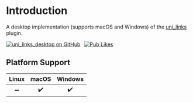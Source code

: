 # Introduction

A desktop implementation (supports macOS and Windows) of the [uni_links](https://pub.dev/packages/uni_links) plugin.

<div style="display: flex; flex-direction: row; gap: 10px;">
  <a href="https://github.com/leanflutter/uni_links_desktop">
    <img
      alt="uni_links_desktop on GitHub"
      src="https://img.shields.io/github/stars/leanflutter/uni_links_desktop?style=for-the-badge&logo=GitHub"
    />
  </a>
  <a href="https://pub.dev/packages/uni_links_desktop">
    <img alt="Pub Likes" src="https://img.shields.io/pub/likes/uni_links_desktop?style=for-the-badge&logo=flutter&label=Pub%20Likes"/>
  </a>
</div>

## Platform Support

| Linux | macOS | Windows |
| :---: | :---: | :-----: |
|  ➖   |  ✔️   |   ✔️    |